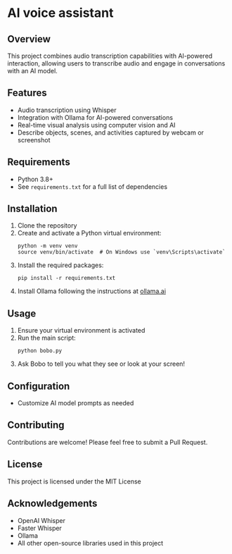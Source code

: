 # AI voice assistant

## Overview
This project combines audio transcription capabilities with AI-powered interaction, allowing users to transcribe audio and engage in conversations with an AI model.

## Features
- Audio transcription using Whisper
- Integration with Ollama for AI-powered conversations
- Real-time visual analysis using computer vision and AI
- Describe objects, scenes, and activities captured by webcam or screenshot

## Requirements
- Python 3.8+
- See `requirements.txt` for a full list of dependencies

## Installation
1. Clone the repository
2. Create and activate a Python virtual environment:
   ```
   python -m venv venv
   source venv/bin/activate  # On Windows use `venv\Scripts\activate`
   ```
3. Install the required packages:
   ```
   pip install -r requirements.txt
   ```
4. Install Ollama following the instructions at [ollama.ai](https://ollama.ai)

## Usage
1. Ensure your virtual environment is activated
2. Run the main script:
   ```
   python bobo.py
   ```
3. Ask Bobo to tell you what they see or look at your screen!

## Configuration
- Customize AI model prompts as needed

## Contributing
Contributions are welcome! Please feel free to submit a Pull Request.

## License
This project is licensed under the MIT License

## Acknowledgements
- OpenAI Whisper
- Faster Whisper
- Ollama
- All other open-source libraries used in this project


